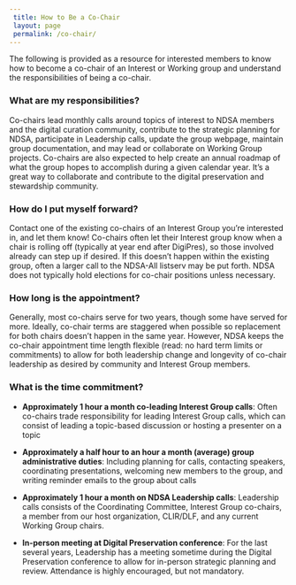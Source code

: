 ```yaml
---
 title: How to Be a Co-Chair 
 layout: page
 permalink: /co-chair/ 
---
```



The following is provided as a resource for interested members to know how to become a co-chair of an Interest or Working group and understand the responsibilities of being a co-chair.  

### What are my responsibilities?
Co-chairs lead monthly calls around topics of interest to NDSA members and the digital curation community, contribute to the strategic planning for NDSA, participate in Leadership calls, update the group webpage, maintain group documentation, and may lead or collaborate on Working Group projects. Co-chairs are also expected to help create an annual roadmap of what the group hopes to accomplish during a given calendar year. It’s a great way to collaborate and contribute to the digital preservation and stewardship community.

### How do I put myself forward?
Contact one of the existing co-chairs of an Interest Group you’re interested in, and let them know! Co-chairs often let their Interest group know when a chair is rolling off (typically at year end after DigiPres), so those involved already can step up if desired. If this doesn’t happen within the existing group, often a larger call to the NDSA-All listserv may be put forth. NDSA does not typically hold elections for co-chair positions unless necessary.

### How long is the appointment?
Generally, most co-chairs serve for two years, though some have served for more. Ideally, co-chair terms are staggered when possible so replacement for both chairs doesn’t happen in the same year. However, NDSA keeps the co-chair appointment time length flexible (read: no hard term limits or commitments) to allow for both leadership change and longevity of co-chair leadership as desired by community and Interest Group members.

### What is the time commitment?

- **Approximately 1 hour a month co-leading Interest Group calls**: Often co-chairs trade responsibility for leading Interest Group calls, which can consist of leading a topic-based discussion or hosting a presenter on a topic 
  
- **Approximately a half hour to an hour a month (average) group administrative duties**: Including planning for calls, contacting speakers, coordinating presentations, welcoming new members to the group, and writing reminder emails to the group about calls

- **Approximately 1 hour a month on NDSA Leadership calls**: Leadership calls consists of the Coordinating Committee, Interest Group co-chairs, a member from our host organization, CLIR/DLF, and any current Working Group chairs. 

- **In-person meeting at Digital Preservation conference**: For the last several years, Leadership has a meeting sometime during the Digital Preservation conference to allow for in-person strategic planning and review. Attendance is highly encouraged, but not mandatory.



